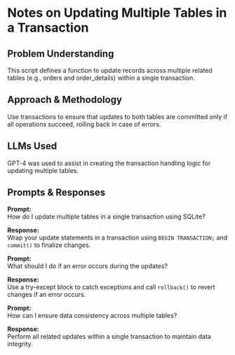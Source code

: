 # Notes on Updating Multiple Tables in a Transaction

## Problem Understanding
This script defines a function to update records across multiple related tables (e.g., orders and order_details) within a single transaction.

## Approach & Methodology
Use transactions to ensure that updates to both tables are committed only if all operations succeed, rolling back in case of errors.

## LLMs Used
GPT-4 was used to assist in creating the transaction handling logic for updating multiple tables.

## Prompts & Responses
**Prompt:**  
How do I update multiple tables in a single transaction using SQLite?

**Response:**  
Wrap your update statements in a transaction using `BEGIN TRANSACTION;` and `commit()` to finalize changes.

**Prompt:**  
What should I do if an error occurs during the updates?

**Response:**  
Use a try-except block to catch exceptions and call `rollback()` to revert changes if an error occurs.

**Prompt:**  
How can I ensure data consistency across multiple tables?

**Response:**  
Perform all related updates within a single transaction to maintain data integrity.
